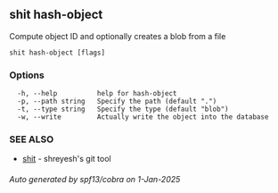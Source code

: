 ## shit hash-object

Compute object ID and optionally creates a blob from a file

```
shit hash-object [flags]
```

### Options

```
  -h, --help          help for hash-object
  -p, --path string   Specify the path (default ".")
  -t, --type string   Specify the type (default "blob")
  -w, --write         Actually write the object into the database
```

### SEE ALSO

* [shit](shit.md)	 - shreyesh's git tool

###### Auto generated by spf13/cobra on 1-Jan-2025
